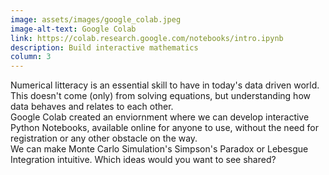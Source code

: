 ```yaml
---
image: assets/images/google_colab.jpeg
image-alt-text: Google Colab
link: https://colab.research.google.com/notebooks/intro.ipynb
description: Build interactive mathematics
column: 3
---
```


Numerical litteracy is an essential skill to have in today's data driven world. This doesn't come (only) from solving equations, but understanding how data behaves and relates to each other.<br> Google Colab created an enviornment where we can develop interactive Python Notebooks, available online for anyone to use, without the need for registration or any other obstacle on the way. <br> We can make Monte Carlo Simulation's Simpson's Paradox or Lebesgue Integration intuitive. Which ideas would you want to see shared?